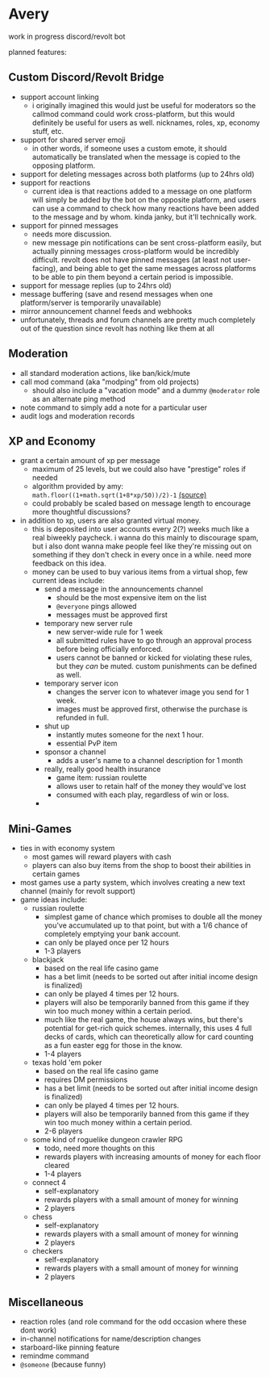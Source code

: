 # Avery
work in progress discord/revolt bot

planned features:

## Custom Discord/Revolt Bridge
- support account linking
    - i originally imagined this would just be useful for moderators so the callmod command could work cross-platform, but this would definitely be useful for users as well. nicknames, roles, xp, economy stuff, etc.
- support for shared server emoji
    - in other words, if someone uses a custom emote, it should automatically be translated when the message is copied to the opposing platform.
- support for deleting messages across both platforms (up to 24hrs old)
- support for reactions
    - current idea is that reactions added to a message on one platform will simply be added by the bot on the opposite platform, and users can use a command to check how many reactions have been added to the message and by whom. kinda janky, but it'll technically work.
- support for pinned messages
    - needs more discussion.
    - new message pin notifications can be sent cross-platform easily, but actually pinning messages cross-platform would be incredibly difficult. revolt does not have pinned messages (at least not user-facing), and being able to get the same messages across platforms to be able to pin them beyond a certain period is impossible.
- support for message replies (up to 24hrs old)
- message buffering (save and resend messages when one platform/server is temporarily unavailable)
- mirror announcement channel feeds and webhooks
- unfortunately, threads and forum channels are pretty much completely out of the question since revolt has nothing like them at all

## Moderation
- all standard moderation actions, like ban/kick/mute
- call mod command (aka "modping" from old projects)
    - should also include a "vacation mode" and a dummy `@moderator` role as an alternate ping method
- note command to simply add a note for a particular user
- audit logs and moderation records

## XP and Economy
- grant a certain amount of xp per message
    - maximum of 25 levels, but we could also have "prestige" roles if needed
    - algorithm provided by amy: `math.floor((1+math.sqrt(1+8*xp/50))/2)-1` [(source)](https://discord.com/channels/803584639541313577/1182191622222516244/1220142236906291220)
    - could probably be scaled based on message length to encourage more thoughtful discussions?
- in addition to xp, users are also granted virtual money.
    - this is deposited into user accounts every 2(?) weeks much like a real biweekly paycheck. i wanna do this mainly to discourage spam, but i also dont wanna make people feel like they're missing out on something if they don't check in every once in a while. need more feedback on this idea.
    - money can be used to buy various items from a virtual shop, few current ideas include:
        - send a message in the announcements channel
            - should be the most expensive item on the list
            - `@everyone` pings allowed
            - messages must be approved first
        - temporary new server rule
            - new server-wide rule for 1 week
            - all submitted rules have to go through an approval process before being officially enforced.
            - users cannot be banned or kicked for violating these rules, but they *can* be muted. custom punishments can be defined as well.
        - temporary server icon
            - changes the server icon to whatever image you send for 1 week.
            - images must be approved first, otherwise the purchase is refunded in full.
        - shut up
            - instantly mutes someone for the next 1 hour.
            - essential PvP item
        - sponsor a channel
            - adds a user's name to a channel description for 1 month
        - really, really good health insurance
            - game item: russian roulette
            - allows user to retain half of the money they would've lost
            - consumed with each play, regardless of win or loss.
        - 

## Mini-Games
- ties in with economy system
    - most games will reward players with cash
    - players can also buy items from the shop to boost their abilities in certain games
- most games use a party system, which involves creating a new text channel (mainly for revolt support)
- game ideas include:
    - russian roulette
        - simplest game of chance which promises to double all the money you've accumulated up to that point, but with a 1/6 chance of completely emptying your bank account.
        - can only be played once per 12 hours
        - 1-3 players
    - blackjack
        - based on the real life casino game
        - has a bet limit (needs to be sorted out after initial income design is finalized)
        - can only be played 4 times per 12 hours.
        - players will also be temporarily banned from this game if they win too much money within a certain period.
        - much like the real game, the house always wins, but there's potential for get-rich quick schemes. internally, this uses 4 full decks of cards, which can theoretically allow for card counting as a fun easter egg for those in the know.
        - 1-4 players
    - texas hold 'em poker
        - based on the real life casino game
        - requires DM permissions
        - has a bet limit (needs to be sorted out after initial income design is finalized)
        - can only be played 4 times per 12 hours.
        - players will also be temporarily banned from this game if they win too much money within a certain period.
        - 2-6 players
    - some kind of roguelike dungeon crawler RPG
        - todo, need more thoughts on this
        - rewards players with increasing amounts of money for each floor cleared
        - 1-4 players
    - connect 4
        - self-explanatory
        - rewards players with a small amount of money for winning
        - 2 players
    - chess
        - self-explanatory
        - rewards players with a small amount of money for winning
        - 2 players
    - checkers
        - self-explanatory
        - rewards players with a small amount of money for winning
        - 2 players

## Miscellaneous
- reaction roles (and role command for the odd occasion where these dont work)
- in-channel notifications for name/description changes
- starboard-like pinning feature
- remindme command
- `@someone` (because funny)